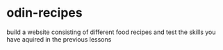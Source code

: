 # odin-recipes
build a website consisting of different food recipes and test the skills you have aquired in the previous lessons
